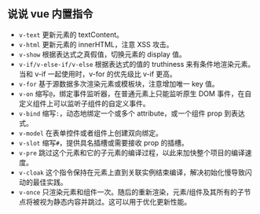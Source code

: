 ## 说说 vue 内置指令

- `v-text` 更新元素的 textContent。
- `v-html` 更新元素的 innerHTML，注意 XSS 攻击。
- `v-show` 根据表达式之真假值，切换元素的 display 值。
- `v-if/v-else-if/v-else` 根据表达式的值的 truthiness 来有条件地渲染元素。当和 v-if 一起使用时，v-for 的优先级比 v-if 更高。
- `v-for` 基于源数据多次渲染元素或模板块，注意增加唯一 key 值。
- `v-on` 缩写`@`，绑定事件监听器，在普通元素上只能监听原生 DOM 事件，在自定义组件上可以监听子组件的自定义事件。
- `v-bind` 缩写`:`，动态地绑定一个或多个 attribute，或一个组件 prop 到表达式。
- `v-model` 在表单控件或者组件上创建双向绑定。
- `v-slot` 缩写`#`，提供具名插槽或需要接收 prop 的插槽。
- `v-pre` 跳过这个元素和它的子元素的编译过程，以此来加快整个项目的编译速度。
- `v-cloak` 这个指令保持在元素上直到关联实例结束编译，解决初始化慢导致闪动的最佳实践。
- `v-once` 只渲染元素和组件一次。随后的重新渲染，元素/组件及其所有的子节点将被视为静态内容并跳过。这可以用于优化更新性能。